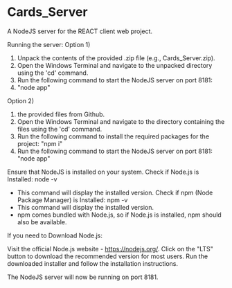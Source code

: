 # Cards_Server
A NodeJS server for the REACT client web project.

Running the server:
Option 1)
1. Unpack the contents of the provided .zip file (e.g., Cards_Server.zip).
2. Open the Windows Terminal and navigate to the unpacked directory using the 'cd' command.
3. Run the following command to start the NodeJS server on port 8181:
4. "node app"

Option 2)
1. the provided files from Github.
2. Open the Windows Terminal and navigate to the directory containing the files using the 'cd' command.
3. Run the following command to install the required packages  for the project: "npm i"
4. Run the following command to start the NodeJS server on port 8181: "node app"

Ensure that NodeJS is installed on your system.
Check if Node.js is Installed: node -v
   - This command will display the installed version. 
Check if npm (Node Package Manager) is Installed: npm -v
   - This command will display the installed version. 
   - npm comes bundled with Node.js, so if Node.js is installed, npm should also be available.

  If you need to Download Node.js:
  
  Visit the official Node.js website - https://nodejs.org/.
  Click on the "LTS" button to download the recommended version for most users.
  Run the downloaded installer and follow the installation instructions.

The NodeJS server will now be running on port 8181.

